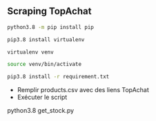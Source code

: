 ## Scraping TopAchat

```bash
python3.8 -m pip install pip

pip3.8 install virtualenv

virtualenv venv

source venv/bin/activate

pip3.8 install -r requirement.txt
```

- Remplir products.csv avec des liens TopAchat
- Exécuter le script

python3.8 get_stock.py
